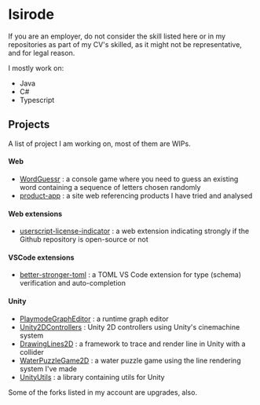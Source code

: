 # Isirode

If you are an employer, do not consider the skill listed here or in my repositories as part of my CV's skilled, as it might not be representative, and for legal reason.

I mostly work on:
- Java
- C#
- Typescript

## Projects

A list of project I am working on, most of them are WIPs.

#### Web

- [WordGuessr](https://github.com/isirode/word-guessing-solo) : a console game where you need to guess an existing word containing a sequence of letters chosen randomly
- [product-app](https://github.com/isirode/products-app) : a site web referencing products I have tried and analysed

#### Web extensions

- [userscript-license-indicator](https://github.com/isirode/userscript-license-indicator) : a web extension indicating strongly if the Github repository is open-source or not

#### VSCode extensions

- [better-stronger-toml](https://github.com/isirode/better-stronger-toml) : a TOML VS Code extension for type (schema) verification and auto-completion

#### Unity

- [PlaymodeGraphEditor](https://github.com/isirode/PlaymodeGraphEditor) : a runtime graph editor
- [Unity2DControllers](https://github.com/isirode/Unity2DControllers) : Unity 2D controllers using Unity's cinemachine system
- [DrawingLines2D](https://github.com/isirode/DrawingLines2D) : a framework to trace and render line in Unity with a collider
- [WaterPuzzleGame2D](https://github.com/isirode/WaterPuzzleGame2D) : a water puzzle game using the line rendering system I've made
- [UnityUtils](https://github.com/isirode/UnityUtils) : a library containing utils for Unity

Some of the forks listed in my account are upgrades, also.

<!--
**isirode/isirode** is a ✨ _special_ ✨ repository because its `README.md` (this file) appears on your GitHub profile.

Here are some ideas to get you started:

- 🔭 I’m currently working on ...
- 🌱 I’m currently learning ...
- 👯 I’m looking to collaborate on ...
- 🤔 I’m looking for help with ...
- 💬 Ask me about ...
- 📫 How to reach me: ...
- 😄 Pronouns: ...
- ⚡ Fun fact: ...
-->
